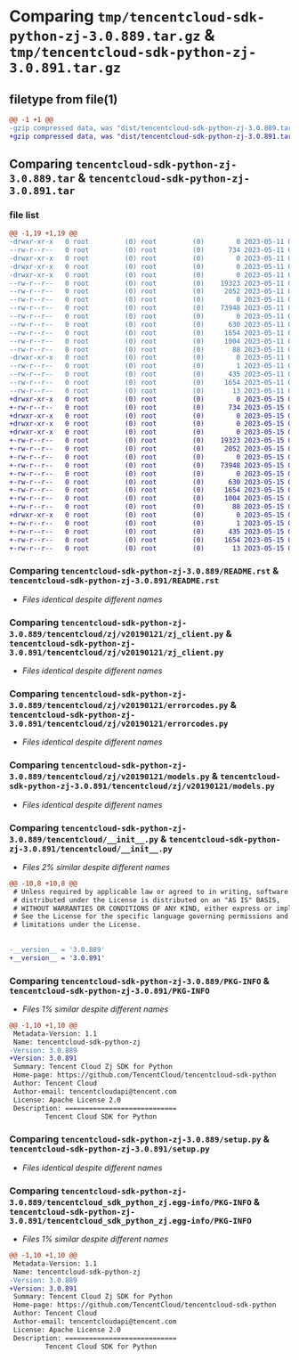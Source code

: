# Comparing `tmp/tencentcloud-sdk-python-zj-3.0.889.tar.gz` & `tmp/tencentcloud-sdk-python-zj-3.0.891.tar.gz`

## filetype from file(1)

```diff
@@ -1 +1 @@
-gzip compressed data, was "dist/tencentcloud-sdk-python-zj-3.0.889.tar", last modified: Thu May 11 03:32:54 2023, max compression
+gzip compressed data, was "dist/tencentcloud-sdk-python-zj-3.0.891.tar", last modified: Mon May 15 05:00:10 2023, max compression
```

## Comparing `tencentcloud-sdk-python-zj-3.0.889.tar` & `tencentcloud-sdk-python-zj-3.0.891.tar`

### file list

```diff
@@ -1,19 +1,19 @@
-drwxr-xr-x   0 root         (0) root         (0)        0 2023-05-11 03:32:54.000000 tencentcloud-sdk-python-zj-3.0.889/
--rw-r--r--   0 root         (0) root         (0)      734 2023-05-11 03:32:54.000000 tencentcloud-sdk-python-zj-3.0.889/README.rst
-drwxr-xr-x   0 root         (0) root         (0)        0 2023-05-11 03:32:54.000000 tencentcloud-sdk-python-zj-3.0.889/tencentcloud/
-drwxr-xr-x   0 root         (0) root         (0)        0 2023-05-11 03:32:54.000000 tencentcloud-sdk-python-zj-3.0.889/tencentcloud/zj/
-drwxr-xr-x   0 root         (0) root         (0)        0 2023-05-11 03:32:54.000000 tencentcloud-sdk-python-zj-3.0.889/tencentcloud/zj/v20190121/
--rw-r--r--   0 root         (0) root         (0)    19323 2023-05-11 03:32:54.000000 tencentcloud-sdk-python-zj-3.0.889/tencentcloud/zj/v20190121/zj_client.py
--rw-r--r--   0 root         (0) root         (0)     2052 2023-05-11 03:32:54.000000 tencentcloud-sdk-python-zj-3.0.889/tencentcloud/zj/v20190121/errorcodes.py
--rw-r--r--   0 root         (0) root         (0)        0 2023-05-11 03:32:54.000000 tencentcloud-sdk-python-zj-3.0.889/tencentcloud/zj/v20190121/__init__.py
--rw-r--r--   0 root         (0) root         (0)    73948 2023-05-11 03:32:54.000000 tencentcloud-sdk-python-zj-3.0.889/tencentcloud/zj/v20190121/models.py
--rw-r--r--   0 root         (0) root         (0)        0 2023-05-11 03:32:54.000000 tencentcloud-sdk-python-zj-3.0.889/tencentcloud/zj/__init__.py
--rw-r--r--   0 root         (0) root         (0)      630 2023-05-11 03:32:54.000000 tencentcloud-sdk-python-zj-3.0.889/tencentcloud/__init__.py
--rw-r--r--   0 root         (0) root         (0)     1654 2023-05-11 03:32:54.000000 tencentcloud-sdk-python-zj-3.0.889/PKG-INFO
--rw-r--r--   0 root         (0) root         (0)     1004 2023-05-11 03:32:54.000000 tencentcloud-sdk-python-zj-3.0.889/setup.py
--rw-r--r--   0 root         (0) root         (0)       88 2023-05-11 03:32:54.000000 tencentcloud-sdk-python-zj-3.0.889/setup.cfg
-drwxr-xr-x   0 root         (0) root         (0)        0 2023-05-11 03:32:54.000000 tencentcloud-sdk-python-zj-3.0.889/tencentcloud_sdk_python_zj.egg-info/
--rw-r--r--   0 root         (0) root         (0)        1 2023-05-11 03:32:54.000000 tencentcloud-sdk-python-zj-3.0.889/tencentcloud_sdk_python_zj.egg-info/dependency_links.txt
--rw-r--r--   0 root         (0) root         (0)      435 2023-05-11 03:32:54.000000 tencentcloud-sdk-python-zj-3.0.889/tencentcloud_sdk_python_zj.egg-info/SOURCES.txt
--rw-r--r--   0 root         (0) root         (0)     1654 2023-05-11 03:32:54.000000 tencentcloud-sdk-python-zj-3.0.889/tencentcloud_sdk_python_zj.egg-info/PKG-INFO
--rw-r--r--   0 root         (0) root         (0)       13 2023-05-11 03:32:54.000000 tencentcloud-sdk-python-zj-3.0.889/tencentcloud_sdk_python_zj.egg-info/top_level.txt
+drwxr-xr-x   0 root         (0) root         (0)        0 2023-05-15 05:00:10.000000 tencentcloud-sdk-python-zj-3.0.891/
+-rw-r--r--   0 root         (0) root         (0)      734 2023-05-15 05:00:10.000000 tencentcloud-sdk-python-zj-3.0.891/README.rst
+drwxr-xr-x   0 root         (0) root         (0)        0 2023-05-15 05:00:10.000000 tencentcloud-sdk-python-zj-3.0.891/tencentcloud/
+drwxr-xr-x   0 root         (0) root         (0)        0 2023-05-15 05:00:10.000000 tencentcloud-sdk-python-zj-3.0.891/tencentcloud/zj/
+drwxr-xr-x   0 root         (0) root         (0)        0 2023-05-15 05:00:10.000000 tencentcloud-sdk-python-zj-3.0.891/tencentcloud/zj/v20190121/
+-rw-r--r--   0 root         (0) root         (0)    19323 2023-05-15 05:00:10.000000 tencentcloud-sdk-python-zj-3.0.891/tencentcloud/zj/v20190121/zj_client.py
+-rw-r--r--   0 root         (0) root         (0)     2052 2023-05-15 05:00:10.000000 tencentcloud-sdk-python-zj-3.0.891/tencentcloud/zj/v20190121/errorcodes.py
+-rw-r--r--   0 root         (0) root         (0)        0 2023-05-15 05:00:10.000000 tencentcloud-sdk-python-zj-3.0.891/tencentcloud/zj/v20190121/__init__.py
+-rw-r--r--   0 root         (0) root         (0)    73948 2023-05-15 05:00:10.000000 tencentcloud-sdk-python-zj-3.0.891/tencentcloud/zj/v20190121/models.py
+-rw-r--r--   0 root         (0) root         (0)        0 2023-05-15 05:00:10.000000 tencentcloud-sdk-python-zj-3.0.891/tencentcloud/zj/__init__.py
+-rw-r--r--   0 root         (0) root         (0)      630 2023-05-15 05:00:10.000000 tencentcloud-sdk-python-zj-3.0.891/tencentcloud/__init__.py
+-rw-r--r--   0 root         (0) root         (0)     1654 2023-05-15 05:00:10.000000 tencentcloud-sdk-python-zj-3.0.891/PKG-INFO
+-rw-r--r--   0 root         (0) root         (0)     1004 2023-05-15 05:00:10.000000 tencentcloud-sdk-python-zj-3.0.891/setup.py
+-rw-r--r--   0 root         (0) root         (0)       88 2023-05-15 05:00:10.000000 tencentcloud-sdk-python-zj-3.0.891/setup.cfg
+drwxr-xr-x   0 root         (0) root         (0)        0 2023-05-15 05:00:10.000000 tencentcloud-sdk-python-zj-3.0.891/tencentcloud_sdk_python_zj.egg-info/
+-rw-r--r--   0 root         (0) root         (0)        1 2023-05-15 05:00:10.000000 tencentcloud-sdk-python-zj-3.0.891/tencentcloud_sdk_python_zj.egg-info/dependency_links.txt
+-rw-r--r--   0 root         (0) root         (0)      435 2023-05-15 05:00:10.000000 tencentcloud-sdk-python-zj-3.0.891/tencentcloud_sdk_python_zj.egg-info/SOURCES.txt
+-rw-r--r--   0 root         (0) root         (0)     1654 2023-05-15 05:00:10.000000 tencentcloud-sdk-python-zj-3.0.891/tencentcloud_sdk_python_zj.egg-info/PKG-INFO
+-rw-r--r--   0 root         (0) root         (0)       13 2023-05-15 05:00:10.000000 tencentcloud-sdk-python-zj-3.0.891/tencentcloud_sdk_python_zj.egg-info/top_level.txt
```

### Comparing `tencentcloud-sdk-python-zj-3.0.889/README.rst` & `tencentcloud-sdk-python-zj-3.0.891/README.rst`

 * *Files identical despite different names*

### Comparing `tencentcloud-sdk-python-zj-3.0.889/tencentcloud/zj/v20190121/zj_client.py` & `tencentcloud-sdk-python-zj-3.0.891/tencentcloud/zj/v20190121/zj_client.py`

 * *Files identical despite different names*

### Comparing `tencentcloud-sdk-python-zj-3.0.889/tencentcloud/zj/v20190121/errorcodes.py` & `tencentcloud-sdk-python-zj-3.0.891/tencentcloud/zj/v20190121/errorcodes.py`

 * *Files identical despite different names*

### Comparing `tencentcloud-sdk-python-zj-3.0.889/tencentcloud/zj/v20190121/models.py` & `tencentcloud-sdk-python-zj-3.0.891/tencentcloud/zj/v20190121/models.py`

 * *Files identical despite different names*

### Comparing `tencentcloud-sdk-python-zj-3.0.889/tencentcloud/__init__.py` & `tencentcloud-sdk-python-zj-3.0.891/tencentcloud/__init__.py`

 * *Files 2% similar despite different names*

```diff
@@ -10,8 +10,8 @@
 # Unless required by applicable law or agreed to in writing, software
 # distributed under the License is distributed on an "AS IS" BASIS,
 # WITHOUT WARRANTIES OR CONDITIONS OF ANY KIND, either express or implied.
 # See the License for the specific language governing permissions and
 # limitations under the License.
 
 
-__version__ = '3.0.889'
+__version__ = '3.0.891'
```

### Comparing `tencentcloud-sdk-python-zj-3.0.889/PKG-INFO` & `tencentcloud-sdk-python-zj-3.0.891/PKG-INFO`

 * *Files 1% similar despite different names*

```diff
@@ -1,10 +1,10 @@
 Metadata-Version: 1.1
 Name: tencentcloud-sdk-python-zj
-Version: 3.0.889
+Version: 3.0.891
 Summary: Tencent Cloud Zj SDK for Python
 Home-page: https://github.com/TencentCloud/tencentcloud-sdk-python
 Author: Tencent Cloud
 Author-email: tencentcloudapi@tencent.com
 License: Apache License 2.0
 Description: ============================
         Tencent Cloud SDK for Python
```

### Comparing `tencentcloud-sdk-python-zj-3.0.889/setup.py` & `tencentcloud-sdk-python-zj-3.0.891/setup.py`

 * *Files identical despite different names*

### Comparing `tencentcloud-sdk-python-zj-3.0.889/tencentcloud_sdk_python_zj.egg-info/PKG-INFO` & `tencentcloud-sdk-python-zj-3.0.891/tencentcloud_sdk_python_zj.egg-info/PKG-INFO`

 * *Files 1% similar despite different names*

```diff
@@ -1,10 +1,10 @@
 Metadata-Version: 1.1
 Name: tencentcloud-sdk-python-zj
-Version: 3.0.889
+Version: 3.0.891
 Summary: Tencent Cloud Zj SDK for Python
 Home-page: https://github.com/TencentCloud/tencentcloud-sdk-python
 Author: Tencent Cloud
 Author-email: tencentcloudapi@tencent.com
 License: Apache License 2.0
 Description: ============================
         Tencent Cloud SDK for Python
```

